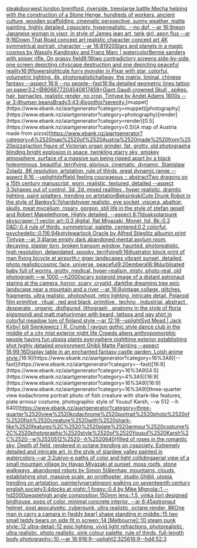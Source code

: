 [steak](https://www.ebank.nz/aiartgenerator?category=steak)[door](https://www.ebank.nz/aiartgenerator?category=door)[west london brentford, riverside, trees](https://www.ebank.nz/aiartgenerator?category=west%2520london%2520brentford%2C%2520riverside%2C%2520trees)[large battle Mecha helping with the construction of a Stone Henge, hundreds of workers, ancient culture, wooden scaffolding, cinematic perspective, sunny weather, matte painting, highly detailed, cgsociety, hyperrealistic, --no dof, --ar 16:9](https://www.ebank.nz/aiartgenerator?category=large%2520battle%2520Mecha%2520helping%2520with%2520the%2520construction%2520of%2520a%2520Stone%2520Henge%2C%2520hundreds%2520of%2520workers%2C%2520ancient%2520culture%2C%2520wooden%2520scaffolding%2C%2520cinematic%2520perspective%2C%2520sunny%2520weather%2C%2520matte%2520painting%2C%2520highly%2520detailed%2C%2520cgsociety%2C%2520hyperrealistic%2C%2520--no%2520dof%2C%2520--ar%252016%3A9)[neon Japanese woman in visor, in style of James jean art, tank girl, aeon flux --ar 9:16](https://www.ebank.nz/aiartgenerator?category=neon%2520Japanese%2520woman%2520in%2520visor%2C%2520in%2520style%2520of%2520James%2520jean%2520art%2C%2520tank%2520girl%2C%2520aeon%2520flux%2520--ar%25209%3A16)[Down That Road concept art realistic character concept art 4K symmetrical portrait, character --ar 16:8](https://www.ebank.nz/aiartgenerator?category=Down%2520That%2520Road%2520concept%2520art%2520realistic%2520character%2520concept%2520art%25204K%2520symmetrical%2520portrait%2C%2520character%2520--ar%252016%3A8)[1920](https://www.ebank.nz/aiartgenerator?category=1920)[Stars and planets in a magic cosmos by Wassily Kandinsky and Franz Marc | watercolor](https://www.ebank.nz/aiartgenerator?category=Stars%2520and%2520planets%2520in%2520a%2520magic%2520cosmos%2520by%2520Wassily%2520Kandinsky%2520and%2520Franz%2520Marc%2520%7C%2520watercolor)[Bernie sanders with sniper rifle. On grassy field](https://www.ebank.nz/aiartgenerator?category=Bernie%2520sanders%2520with%2520sniper%2520rifle.%2520On%2520grassy%2520field)[9:16](https://www.ebank.nz/aiartgenerator?category=9%3A16)[two contradictory screens side-by-side, one screen depicting cityscape destruction and one depicting peaceful reality](https://www.ebank.nz/aiartgenerator?category=two%2520contradictory%2520screens%2520side-by-side%2C%2520one%2520screen%2520depicting%2520cityscape%2520destruction%2520and%2520one%2520depicting%2520peaceful%2520reality)[16:9](https://www.ebank.nz/aiartgenerator?category=16%3A9)[flowers](https://www.ebank.nz/aiartgenerator?category=flowers)[light](https://www.ebank.nz/aiartgenerator?category=light)[cute furry monster in Pixar with star, colorful, volumetric lighting, 4k, photorealistic](https://www.ebank.nz/aiartgenerator?category=cute%2520furry%2520monster%2520in%2520Pixar%2520with%2520star%2C%2520colorful%2C%2520volumetric%2520lighting%2C%25204k%2C%2520photorealistic)[hallway, the matrix, liminal, chinese fantasy --aspect 16:9 --no people](https://www.ebank.nz/aiartgenerator?category=hallway%2C%2520the%2520matrix%2C%2520liminal%2C%2520chinese%2520fantasy%2520--aspect%252016%3A9%2520--no%2520people)[--fast](https://www.ebank.nz/aiartgenerator?category=--fast)[16:9](https://www.ebank.nz/aiartgenerator?category=16%3A9)[a  detailed geometric lines tattoo on paper](https://www.ebank.nz/aiartgenerator?category=a%2520%2520detailed%2520geometric%2520lines%2520tattoo%2520on%2520paper)[3:2](https://www.ebank.nz/aiartgenerator?category=3%3A2)[<@806877204540817459>](https://www.ebank.nz/aiartgenerator?category=%3C%40806877204540817459%3E)[Giant Gaudi crowned Skull , spikes, hair, barnacles, realistic render, no crop, Tintype by Andel Adams 1800s --ar 3:4](https://www.ebank.nz/aiartgenerator?category=Giant%2520Gaudi%2520crowned%2520Skull%2520%2C%2520spikes%2C%2520hair%2C%2520barnacles%2C%2520realistic%2520render%2C%2520no%2520crop%2C%2520Tintype%2520by%2520Andel%2520Adams%25201800s%2520--ar%25203%3A4)[human beans](https://www.ebank.nz/aiartgenerator?category=human%2520beans)[Brady](https://www.ebank.nz/aiartgenerator?category=Brady)[3:4](https://www.ebank.nz/aiartgenerator?category=3%3A4)[3:4](https://www.ebank.nz/aiartgenerator?category=3%3A4)[logo](https://www.ebank.nz/aiartgenerator?category=logo)[this?](https://www.ebank.nz/aiartgenerator?category=this%3F)[serenity.](https://www.ebank.nz/aiartgenerator?category=serenity.)[muppet](https://www.ebank.nz/aiartgenerator?category=muppet)[photography](https://www.ebank.nz/aiartgenerator?category=photography)[render](https://www.ebank.nz/aiartgenerator?category=render)[0.5](https://www.ebank.nz/aiartgenerator?category=0.5)[A map of Austria made from pizza](https://www.ebank.nz/aiartgenerator?category=A%2520map%2520of%2520Austria%2520made%2520from%2520pizza)[action figure of Victorian organ grinder, fat, grotty, old photograph](https://www.ebank.nz/aiartgenerator?category=action%2520figure%2520of%2520Victorian%2520organ%2520grinder%2C%2520fat%2C%2520grotty%2C%2520old%2520photograph)[a blinding bright explosion in space, twinkling starry sky, smokey atmosphere, surface of a massive sun being ripped apart by a black hole](https://www.ebank.nz/aiartgenerator?category=a%2520blinding%2520bright%2520explosion%2520in%2520space%2C%2520twinkling%2520starry%2520sky%2C%2520smokey%2520atmosphere%2C%2520surface%2520of%2520a%2520massive%2520sun%2520being%2520ripped%2520apart%2520by%2520a%2520black%2520hole)[ominous, beautiful, terrifying, glorious, cinematic, dynamic, Stanislaw Zoladz, 8K resolution, artstation, rule of thirds, great dynamic range --aspect 8:16 --uplight](https://www.ebank.nz/aiartgenerator?category=ominous%2C%2520beautiful%2C%2520terrifying%2C%2520glorious%2C%2520cinematic%2C%2520dynamic%2C%2520Stanislaw%2520Zoladz%2C%25208K%2520resolution%2C%2520artstation%2C%2520rule%2520of%2520thirds%2C%2520great%2520dynamic%2520range%2520--aspect%25208%3A16%2520--uplight)[dof](https://www.ebank.nz/aiartgenerator?category=dof)[field,](https://www.ebank.nz/aiartgenerator?category=field%2C)[feeling courageous :: abstract](https://www.ebank.nz/aiartgenerator?category=feeling%2520courageous%2520%3A%3A%2520abstract)[Two dragons on a 15th century manuscript, worn, realistic, textured, detailed --aspect 3:3](https://www.ebank.nz/aiartgenerator?category=Two%2520dragons%2520on%2520a%252015th%2520century%2520manuscript%2C%2520worn%2C%2520realistic%2C%2520textured%2C%2520detailed%2520--aspect%25203%3A3)[shapes out of control, 3d, 2d, mixed realities , hyper realistic, dramtic lighting, paint splatters, trending on artstation](https://www.ebank.nz/aiartgenerator?category=shapes%2520out%2520of%2520control%2C%25203d%2C%25202d%2C%2520mixed%2520realities%2520%2C%2520hyper%2520realistic%2C%2520dramtic%2520lighting%2C%2520paint%2520splatters%2C%2520trending%2520on%2520artstation)[Beksinkski](https://www.ebank.nz/aiartgenerator?category=Beksinkski)[Cute Drunk Robot in the style of Banksy](https://www.ebank.nz/aiartgenerator?category=Cute%2520Drunk%2520Robot%2520in%2520the%2520style%2520of%2520Banksy)[5:7](https://www.ebank.nz/aiartgenerator?category=5%3A7)[shards](https://www.ebank.nz/aiartgenerator?category=shards)[hyper realistic, eye socket, viscera, abattoir, skulls, meat,mycelium, rosary, gorgon, still life in the style of stefan gesell and Robert Mapplethorpe. Highly detailed.  --aspect 8:11](https://www.ebank.nz/aiartgenerator?category=hyper%2520realistic%2C%2520eye%2520socket%2C%2520viscera%2C%2520abattoir%2C%2520skulls%2C%2520meat%2Cmycelium%2C%2520rosary%2C%2520gorgon%2C%2520still%2520life%2520in%2520the%2520style%2520of%2520stefan%2520gesell%2520and%2520Robert%2520Mapplethorpe.%2520Highly%2520detailed.%2520%2520--aspect%25208%3A11)[](https://www.ebank.nz/aiartgenerator?category=)[dusk](https://www.ebank.nz/aiartgenerator?category=dusk)[solarpunk skyscraper::1 vector art::0.3 digital, flat Miyazaki, Monet, hd, 8k::0.3 D&D::0.4 rule of thirds, symmetrical, palette, centered:0.2 colorful, psychedelic::0.1](https://www.ebank.nz/aiartgenerator?category=solarpunk%2520skyscraper%3A%3A1%2520vector%2520art%3A%3A0.3%2520digital%2C%2520flat%2520Miyazaki%2C%2520Monet%2C%2520hd%2C%25208k%3A%3A0.3%2520D%26D%3A%3A0.4%2520rule%2520of%2520thirds%2C%2520symmetrical%2C%2520palette%2C%2520centered%3A0.2%2520colorful%2C%2520psychedelic%3A%3A0.1)[16:9](https://www.ebank.nz/aiartgenerator?category=16%3A9)[4k](https://www.ebank.nz/aiartgenerator?category=4k)[style](https://www.ebank.nz/aiartgenerator?category=style)[warlock Oracle by Alfred Stieglitz albumin print Tintype --ar 3:4](https://www.ebank.nz/aiartgenerator?category=warlock%2520Oracle%2520by%2520Alfred%2520Stieglitz%2520albumin%2520print%2520Tintype%2520--ar%25203%3A4)[large empty dark abandoned mental asylum room, decaying, plaster torn, broken transom window, haunted,  photorealistic, high resolution, delapidated, spooky, terrifying](https://www.ebank.nz/aiartgenerator?category=large%2520empty%2520dark%2520abandoned%2520mental%2520asylum%2520room%2C%2520decaying%2C%2520plaster%2520torn%2C%2520broken%2520transom%2520window%2C%2520haunted%2C%2520%2520photorealistic%2C%2520high%2520resolution%2C%2520delapidated%2C%2520spooky%2C%2520terrifying)[9:16](https://www.ebank.nz/aiartgenerator?category=9%3A16)[illustrator block print of man flying bicycle at airport](https://www.ebank.nz/aiartgenerator?category=illustrator%2520block%2520print%2520of%2520man%2520flying%2520bicycle%2520at%2520airport)[h.r giger landscapes vibrant sunset, detailed, photo realistic](https://www.ebank.nz/aiartgenerator?category=h.r%2520giger%2520landscapes%2520vibrant%2520sunset%2C%2520detailed%2C%2520photo%2520realistic)[cosmic face, universe, peaceful](https://www.ebank.nz/aiartgenerator?category=cosmic%2520face%2C%2520universe%2C%2520peaceful)[9:20](https://www.ebank.nz/aiartgenerator?category=9%3A20)[embera](https://www.ebank.nz/aiartgenerator?category=embera)[16:9](https://www.ebank.nz/aiartgenerator?category=16%3A9)[blur](https://www.ebank.nz/aiartgenerator?category=blur)[bloated baby full of worms, grotty, medical, hyper-realism, misty, photo-real, old photograph —w 1000 —h2000](https://www.ebank.nz/aiartgenerator?category=bloated%2520baby%2520full%2520of%2520worms%2C%2520grotty%2C%2520medical%2C%2520hyper-realism%2C%2520misty%2C%2520photo-real%2C%2520old%2520photograph%2520%E2%80%94w%25201000%2520%E2%80%94h2000)[scary polaroid image of a distant astronaut staring at the camera, horror, scary, cryptid, dark](https://www.ebank.nz/aiartgenerator?category=scary%2520polaroid%2520image%2520of%2520a%2520distant%2520astronaut%2520staring%2520at%2520the%2520camera%2C%2520horror%2C%2520scary%2C%2520cryptid%2C%2520dark)[the dreaming tree epic landscape near a mountain and a river --ar 16:8](https://www.ebank.nz/aiartgenerator?category=the%2520dreaming%2520tree%2520epic%2520landscape%2520near%2520a%2520mountain%2520and%2520a%2520river%2520--ar%252016%3A8)[vintage collage, glitches, fragments, ultra realistic, photoshoot, retro lighting, intricate detail, Polaroid film primitive , ritual , red and black ,primitive , techno , industrial, abstract , desperate , organic ,disfigured, lithograph , anatomy in the style of floria sigismondi and matt mahurin](https://www.ebank.nz/aiartgenerator?category=vintage%2520collage%2C%2520glitches%2C%2520fragments%2C%2520ultra%2520realistic%2C%2520photoshoot%2C%2520retro%2520lighting%2C%2520intricate%2520detail%2C%2520Polaroid%2520film%2520primitive%2520%2C%2520ritual%2520%2C%2520red%2520and%2520black%2520%2Cprimitive%2520%2C%2520techno%2520%2C%2520industrial%2C%2520abstract%2520%2C%2520desperate%2520%2C%2520organic%2520%2Cdisfigured%2C%2520lithograph%2520%2C%2520anatomy%2520in%2520the%2520style%2520of%2520floria%2520sigismondi%2520and%2520matt%2520mahurin)[man with beard, tattoos and gay shirt in colorful meadow tom of finland style —ar 12:18](https://www.ebank.nz/aiartgenerator?category=man%2520with%2520beard%2C%2520tattoos%2520and%2520gay%2520shirt%2520in%2520colorful%2520meadow%2520tom%2520of%2520finland%2520style%2520%E2%80%94ar%252012%3A18)[--uplight](https://www.ebank.nz/aiartgenerator?category=--uplight)[Syd Mead | Jack Kirby| bill Sienkiewicz | R. Crumb | raygun gothic style dance club in the middle of a city mist exterior night life Crowds aliens anthropomorphic people having fun utopia plants everywhere nighttime exterior establishing shot highly detailed environment Ghibli Matte Painting --aspect 16:9](https://www.ebank.nz/aiartgenerator?category=Syd%2520Mead%2520%7C%2520Jack%2520Kirby%7C%2520bill%2520Sienkiewicz%2520%7C%2520R.%2520Crumb%2520%7C%2520raygun%2520gothic%2520style%2520dance%2520club%2520in%2520the%2520middle%2520of%2520a%2520city%2520mist%2520exterior%2520night%2520life%2520Crowds%2520aliens%2520anthropomorphic%2520people%2520having%2520fun%2520utopia%2520plants%2520everywhere%2520nighttime%2520exterior%2520establishing%2520shot%2520highly%2520detailed%2520environment%2520Ghibli%2520Matte%2520Painting%2520--aspect%252016%3A9)[9:16](https://www.ebank.nz/aiartgenerator?category=9%3A16)[Display table in an enchanted fantasy castle garden. Loish anime style.](https://www.ebank.nz/aiartgenerator?category=Display%2520table%2520in%2520an%2520enchanted%2520fantasy%2520castle%2520garden.%2520Loish%2520anime%2520style.)[16:9](https://www.ebank.nz/aiartgenerator?category=16%3A9)[--fast](https://www.ebank.nz/aiartgenerator?category=--fast)[16:9](https://www.ebank.nz/aiartgenerator?category=16%3A9)[4:5](https://www.ebank.nz/aiartgenerator?category=4%3A5)[16:9](https://www.ebank.nz/aiartgenerator?category=16%3A9)[16:9](https://www.ebank.nz/aiartgenerator?category=16%3A9)[three-quarter view kodachrome portrait photo of fish creature with shark-like features,  plate armour costume, photographic style of Yousuf Karsh, --w 512 --h 640](https://www.ebank.nz/aiartgenerator?category=three-quarter%2520view%2520kodachrome%2520portrait%2520photo%2520of%2520fish%2520creature%2520with%2520shark-like%2520features%2C%2520%2520plate%2520armour%2520costume%2C%2520photographic%2520style%2520of%2520Yousuf%2520Karsh%2C%2520--w%2520512%2520--h%2520640)[filled of roses in the romantic sky, Depth of field, rendered in octane trending on cgsociety. Extremely detailed and intricate art. In the style of stardew valley painted in watercolors —ar 3:2](https://www.ebank.nz/aiartgenerator?category=filled%2520of%2520roses%2520in%2520the%2520romantic%2520sky%2C%2520Depth%2520of%2520field%2C%2520rendered%2520in%2520octane%2520trending%2520on%2520cgsociety.%2520Extremely%2520detailed%2520and%2520intricate%2520art.%2520In%2520the%2520style%2520of%2520stardew%2520valley%2520painted%2520in%2520watercolors%2520%E2%80%94ar%25203%3A2)[ukiyo-e paths of color and light colliding](https://www.ebank.nz/aiartgenerator?category=ukiyo-e%2520paths%2520of%2520color%2520and%2520light%2520colliding)[aerial view of a small mountain village by Hayao Miyazaki at sunset, moss roofs, stone walkways, abandoned robots by Simon Stålenhag, mountains, clouds, establishing shot, massive scale, an ornithopter, studio Ghibli, utopia, trending on artstation, painterly](https://www.ebank.nz/aiartgenerator?category=aerial%2520view%2520of%2520a%2520small%2520mountain%2520village%2520by%2520Hayao%2520Miyazaki%2520at%2520sunset%2C%2520moss%2520roofs%2C%2520stone%2520walkways%2C%2520abandoned%2520robots%2520by%2520Simon%2520St%C3%A5lenhag%2C%2520mountains%2C%2520clouds%2C%2520establishing%2520shot%2C%2520massive%2520scale%2C%2520an%2520ornithopter%2C%2520studio%2520Ghibli%2C%2520utopia%2C%2520trending%2520on%2520artstation%2C%2520painterly)[narrating](https://www.ebank.nz/aiartgenerator?category=narrating)[oni walking on seventeenth century english society](https://www.ebank.nz/aiartgenerator?category=oni%2520walking%2520on%2520seventeenth%2520century%2520english%2520society)[3:4](https://www.ebank.nz/aiartgenerator?category=3%3A4)[docks at night::1 foggy::0.4 by Mike Mignola::1 --hd](https://www.ebank.nz/aiartgenerator?category=docks%2520at%2520night%3A%3A1%2520foggy%3A%3A0.4%2520by%2520Mike%2520Mignola%3A%3A1%2520--hd)[2000](https://www.ebank.nz/aiartgenerator?category=2000)[people](https://www.ebank.nz/aiartgenerator?category=people)[high angle composition 150mm lens::1.5, yinka ilori designed birdhouse, pops of color, minimal concrete interior, --ar 6:4](https://www.ebank.nz/aiartgenerator?category=high%2520angle%2520composition%2520150mm%2520lens%3A%3A1.5%2C%2520yinka%2520ilori%2520designed%2520birdhouse%2C%2520pops%2520of%2520color%2C%2520minimal%2520concrete%2520interior%2C%2520--ar%25206%3A4)[5](https://www.ebank.nz/aiartgenerator?category=5)[astronaut helmet, post apocalyptic, cyberpunk, ultra realistic, octane render, 8K](https://www.ebank.nz/aiartgenerator?category=astronaut%2520helmet%2C%2520post%2520apocalyptic%2C%2520cyberpunk%2C%2520ultra%2520realistic%2C%2520octane%2520render%2C%25208K)[One man in carry a camara in [teddy bear] shape standing in middle::15 two small teddy bears on side fit in screen::14 [Melbourne]::10 steam punk style::12 ultra-detail::12 epic lighting, vivid light refractions, photorealistic, ultra realistic, photo realistic, pink colour palette, rule of thirds, full-length body photography::10 —ar 16:9](https://www.ebank.nz/aiartgenerator?category=One%2520man%2520in%2520carry%2520a%2520camara%2520in%2520%5Bteddy%2520bear%5D%2520shape%2520standing%2520in%2520middle%3A%3A15%2520two%2520small%2520teddy%2520bears%2520on%2520side%2520fit%2520in%2520screen%3A%3A14%2520%5BMelbourne%5D%3A%3A10%2520steam%2520punk%2520style%3A%3A12%2520ultra-detail%3A%3A12%2520epic%2520lighting%2C%2520vivid%2520light%2520refractions%2C%2520photorealistic%2C%2520ultra%2520realistic%2C%2520photo%2520realistic%2C%2520pink%2520colour%2520palette%2C%2520rule%2520of%2520thirds%2C%2520full-length%2520body%2520photography%3A%3A10%2520%E2%80%94ar%252016%3A9)[16:9](https://www.ebank.nz/aiartgenerator?category=16%3A9)[--uplight](https://www.ebank.nz/aiartgenerator?category=--uplight)[2:3](https://www.ebank.nz/aiartgenerator?category=2%3A3)[256](https://www.ebank.nz/aiartgenerator?category=256)[16:9](https://www.ebank.nz/aiartgenerator?category=16%3A9)[--hd](https://www.ebank.nz/aiartgenerator?category=--hd)[4:5](https://www.ebank.nz/aiartgenerator?category=4%3A5)[2:3](https://www.ebank.nz/aiartgenerator?category=2%3A3)